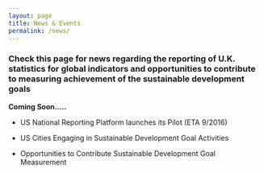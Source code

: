 ```yaml
---
layout: page
title: News & Events
permalink: /news/
---
```


### Check this page for news regarding the reporting of U.K. statistics for global indicators and opportunities to contribute to measuring achievement of the sustainable development goals

**Coming Soon.....**


- US National Reporting Platform launches its Pilot (ETA 9/2016)

- US Cities Engaging in Sustainable Development Goal Activities

- Opportunities to Contribute Sustainable Development Goal Measurement
